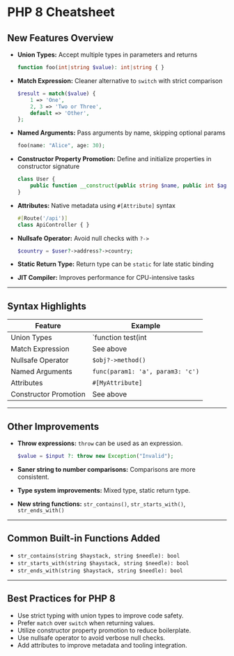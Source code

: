 # PHP 8 Cheatsheet

## New Features Overview

- **Union Types:** Accept multiple types in parameters and returns

  ```php
  function foo(int|string $value): int|string { }
  ```

- **Match Expression:** Cleaner alternative to `switch` with strict comparison

  ```php
  $result = match($value) {
      1 => 'One',
      2, 3 => 'Two or Three',
      default => 'Other',
  };
  ```

- **Named Arguments:** Pass arguments by name, skipping optional params

  ```php
  foo(name: "Alice", age: 30);
  ```

- **Constructor Property Promotion:** Define and initialize properties in constructor signature

  ```php
  class User {
      public function __construct(public string $name, public int $age) {}
  }
  ```

- **Attributes:** Native metadata using `#[Attribute]` syntax

  ```php
  #[Route('/api')]
  class ApiController { }
  ```

- **Nullsafe Operator:** Avoid null checks with `?->`

  ```php
  $country = $user?->address?->country;
  ```

- **Static Return Type:** Return type can be `static` for late static binding

- **JIT Compiler:** Improves performance for CPU-intensive tasks

------

## Syntax Highlights

| Feature               | Example                          |
| --------------------- | -------------------------------- |
| Union Types           | `function test(int               |
| Match Expression      | See above                        |
| Nullsafe Operator     | `$obj?->method()`                |
| Named Arguments       | `func(param1: 'a', param3: 'c')` |
| Attributes            | `#[MyAttribute]`                 |
| Constructor Promotion | See above                        |

------

## Other Improvements

- **Throw expressions:** `throw` can be used as an expression.

  ```php
  $value = $input ?: throw new Exception("Invalid");
  ```

- **Saner string to number comparisons:** Comparisons are more consistent.

- **Type system improvements:** Mixed type, static return type.

- **New string functions:** `str_contains()`, `str_starts_with()`, `str_ends_with()`

------

## Common Built-in Functions Added

- `str_contains(string $haystack, string $needle): bool`
- `str_starts_with(string $haystack, string $needle): bool`
- `str_ends_with(string $haystack, string $needle): bool`

------

## Best Practices for PHP 8

- Use strict typing with union types to improve code safety.
- Prefer `match` over `switch` when returning values.
- Utilize constructor property promotion to reduce boilerplate.
- Use nullsafe operator to avoid verbose null checks.
- Add attributes to improve metadata and tooling integration.

